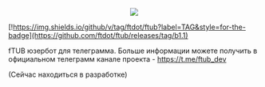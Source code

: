 <p align="center">
  <img src="https://github.com/ftdot/ftdot/raw/main/imgs/ftub-iicon.png" />
</p>

[!https://img.shields.io/github/v/tag/ftdot/ftub?label=TAG&style=for-the-badge](https://github.com/ftdot/ftub/releases/tag/b1.1)

fTUB юзербот для телеграмма.
Больше информации можете получить в официальном телеграмм канале проекта - https://t.me/ftub_dev

(Сейчас находиться в разработке)
